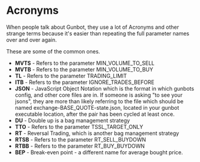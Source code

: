 # Acronyms

When people talk about Gunbot, they use a lot of Acronyms and other strange terms because it's easier than repeating the full parameter names over and over again.

These are some of the common ones.

* **MVTS** - Refers to the parameter MIN\_VOLUME\_TO\_SELL
* **MVTB** - Refers to the parameter MIN\_VOLUME\_TO\_BUY
* **TL** - Refers to the parameter  TRADING\_LIMIT
* **ITB** - Refers to the parameter IGNORE\_TRADES\_BEFORE
* **JSON** - JavaScript Object Notation which is the format in which gunbots config, and other core files are in. If someone is asking "to see your jsons", they are more than likely referring to the file which should be named exchange-BASE\_QUOTE-state.json, located in your gunbot executable location, after the pair has been cycled at least once.
* **DU** - Double up is a bag management strategy
* **TTO** - Refers to the parameter TSSL\_TARGET\_ONLY
* **RT** - Reversal Trading, which is another bag management strategy
* **RTSB** - Refers to the parameter RT\_SELL\_BUYDOWN
* **RTBB** - Refers to the parameter RT\_BUY\_BUYDOWN
* **BEP** - Break-even point - a different name for average bought price.



